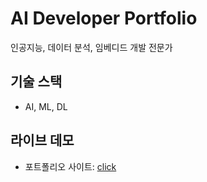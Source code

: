 # AI Developer Portfolio

인공지능, 데이터 분석, 임베디드 개발 전문가

## 기술 스택
- AI, ML, DL

## 라이브 데모
- 포트폴리오 사이트: [click](https://msaa09151.github.io/portfolio/)
